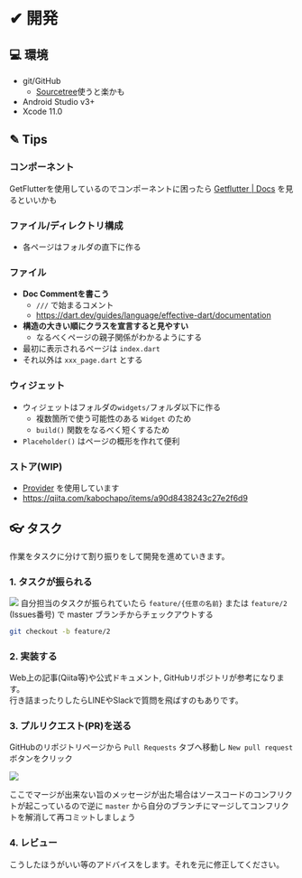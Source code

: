 # ✔ 開発
## 💻 環境

- git/GitHub
    - [Sourcetree](https://www.sourcetreeapp.com/)使うと楽かも
- Android Studio v3+
- Xcode 11.0

## ✎ Tips
### コンポーネント
GetFlutterを使用しているのでコンポーネントに困ったら
[Getflutter | Docs](https://docs.getflutter.dev/) を見るといいかも

### ファイル/ディレクトリ構成
- 各ページはフォルダの直下に作る

### ファイル
- **Doc Commentを書こう**
  - `///` で始まるコメント
  - <https://dart.dev/guides/language/effective-dart/documentation>
- **構造の大きい順にクラスを宣言すると見やすい**
  - なるべくページの親子関係がわかるようにする
- 最初に表示されるページは `index.dart`
- それ以外は `xxx_page.dart` とする

### ウィジェット
- ウィジェットはフォルダの`widgets/`フォルダ以下に作る
  - 複数箇所で使う可能性のある `Widget` のため
  - `build()` 関数をなるべく短くするため
- `Placeholder()` はページの概形を作れて便利

### ストア(WIP)
- [Provider](https://pub.dev/packages/provider) を使用しています
- <https://qiita.com/kabochapo/items/a90d8438243c27e2f6d9>

## 👓 タスク
作業をタスクに分けて割り振りをして開発を進めていきます。

### 1. タスクが振られる
![](https://i.imgur.com/LbpD3sn.png)
自分担当のタスクが振られていたら `feature/{任意の名前}` または `feature/2` (Issues番号) で master ブランチからチェックアウトする

```bash
git checkout -b feature/2
```

### 2. 実装する
Web上の記事(Qiita等)や公式ドキュメント, GitHubリポジトリが参考になります。  
行き詰まったりしたらLINEやSlackで質問を飛ばすのもありです。

### 3. プルリクエスト(PR)を送る
GitHubのリポジトリページから `Pull Requests` タブへ移動し `New pull request` ボタンをクリック

![](https://i.imgur.com/e96MbDc.png)

ここでマージが出来ない旨のメッセージが出た場合はソースコードのコンフリクトが起こっているので逆に `master` から自分のブランチにマージしてコンフリクトを解消して再コミットしましょう

### 4. レビュー
こうしたほうがいい等のアドバイスをします。それを元に修正してください。

